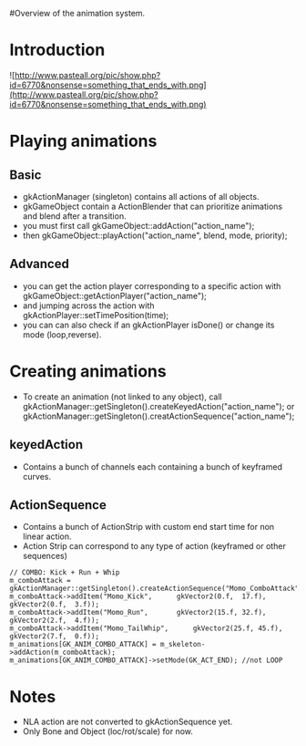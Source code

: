 #Overview of the animation system.

# Introduction #

![http://www.pasteall.org/pic/show.php?id=6770&nonsense=something_that_ends_with.png](http://www.pasteall.org/pic/show.php?id=6770&nonsense=something_that_ends_with.png)


# Playing animations #

## Basic ##
  * gkActionManager (singleton) contains all actions of all objects.
  * gkGameObject contain a ActionBlender that can prioritize animations and blend after a transition.
  * you must first call gkGameObject::addAction("action\_name");
  * then gkGameObject::playAction("action\_name", blend, mode, priority);

## Advanced ##
  * you can get the action player corresponding to a specific action with gkGameObject::getActionPlayer("action\_name");
  * and jumping across the action with gkActionPlayer::setTimePosition(time);
  * you can can also check if an gkActionPlayer isDone() or change its mode (loop,reverse).

# Creating animations #
  * To create an animation (not linked to any object), call gkActionManager::getSingleton().createKeyedAction("action\_name"); or gkActionManager::getSingleton().creatActionSequence("action\_name");

## keyedAction ##
  * Contains a bunch of channels each containing a bunch of keyframed curves.

## ActionSequence ##
  * Contains a bunch of ActionStrip with custom end start time for non linear action.
  * Action Strip can correspond to any type of action (keyframed or other sequences)

```
// COMBO: Kick + Run + Whip
m_comboAttack = gkActionManager::getSingleton().createActionSequence("Momo_ComboAttack");
m_comboAttack->addItem("Momo_Kick",      gkVector2(0.f,  17.f), gkVector2(0.f,  3.f));
m_comboAttack->addItem("Momo_Run",       gkVector2(15.f, 32.f), gkVector2(2.f,  4.f));
m_comboAttack->addItem("Momo_TailWhip",      gkVector2(25.f, 45.f), gkVector2(7.f,  0.f));
m_animations[GK_ANIM_COMBO_ATTACK] = m_skeleton->addAction(m_comboAttack);
m_animations[GK_ANIM_COMBO_ATTACK]->setMode(GK_ACT_END); //not LOOP
```


# Notes #
  * NLA action are not converted to gkActionSequence yet.
  * Only Bone and Object (loc/rot/scale) for now.